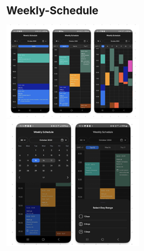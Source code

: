 # Weekly-Schedule
<img src="Screenshot-main-screen.png" width="350">

<img src="Screenshot-dialog.png" width="350">
